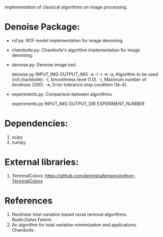 Implementation of classical algorithms on image processing.

# Denoise Package:
* rof.py:	ROF model implementation for image denoising.
* chambolle.py: Chambolle's algorithm implementation for image denoising.
* denoise.py: Denoise image tool.

	denoise.py INPUT_IMG OUTPUT_IMG -a <algorithm> -l <lambda> -i <maxIt> -e <errorTolerance>
	-a, Algorithm to be used (rof,chambolle).
	-l, Smoothness level (1.0).
	-i, Maximum number of iterations (200).
	-e, Error tolerance stop condition (1e-4). 

* experiments.py: Comparison between algorithms.

	experiments.py INPUT_IMG OUTPUT_DIR EXPERIMENT_NUMBER

# Dependencies:
1. scipy
1. numpy

# External libraries:
1. TerminalColors: https://github.com/dennishafemann/python-TerminalColors

# References
1.	Nonlinear total variation based noise removal algorithms. Rudin,Osher,Fatemi.
1.	An algorithm for total variation mimimization and applications. Chambolle.